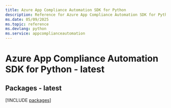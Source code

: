 ```yaml
---
title: Azure App Compliance Automation SDK for Python
description: Reference for Azure App Compliance Automation SDK for Python
ms.date: 05/09/2025
ms.topic: reference
ms.devlang: python
ms.service: appcomplianceautomation
---
```

# Azure App Compliance Automation SDK for Python - latest
## Packages - latest
[!INCLUDE [packages](app-compliance-automation-index.md)]